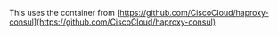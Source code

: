 This uses the container from [https://github.com/CiscoCloud/haproxy-consul](https://github.com/CiscoCloud/haproxy-consul)
